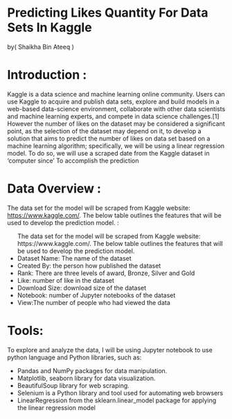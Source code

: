 
<html>

# Predicting Likes Quantity For Data Sets In Kaggle 
by( Shaikha Bin Ateeq )


# Introduction :
Kaggle is a data science and machine learning online community. Users can use Kaggle to acquire and publish data sets, explore and build models in a web-based data-science environment, collaborate with other data scientists and machine learning experts, and compete in data science challenges.[1] However the number of likes on the dataset may be considered a significant point, as the selection of the dataset may depend on it, to develop a solution that aims to predict the number of likes on data set based on a machine learning algorithm; specifically, we will be using a linear regression model. To do so, we will use a scraped date from the Kaggle dataset in ‘computer since’ To accomplish the prediction


# Data Overview :

The data set for the model will be scraped from Kaggle website: https://www.kaggle.com/. The below table outlines the features that will be used to develop the prediction model. :

<ul>
The data set for the model will be scraped from Kaggle website: https://www.kaggle.com/. The below table outlines the features that will be used to develop the prediction model. 
<li> Dataset Name: The name of the dataset </li>
<li>Created By: the person how  published the dataset</li>
<li>Rank: There are three levels of award, Bronze, Silver and Gold </li>
<li>Like: number of like in the dataset</li>
<li>Download Size: download size of the dataset</li>
<li>Notebook: number of Jupyter notebooks of the dataset</li>
<li>View:The number of people who had viewed the data</li>



</ul>


# Tools:

To explore and analyze the data, I will be using Jupyter notebook to use python language and Python libraries, such as: 
<ul>
<li>Pandas and NumPy packages for data manipulation. </li>
<li>Matplotlib, seaborn library for data visualization. </li>
<li>BeautifulSoup library for web scraping. </li>
<li>Selenium is a Python library and tool used for automating web browsers </li>
<li>LinearRegression from the sklearn.linear_model package for applying the linear regression model </li>
</ul>



</html>
